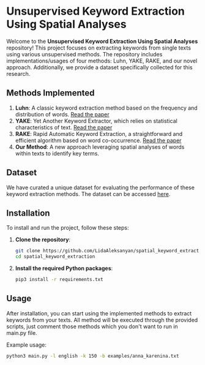 # Unsupervised Keyword Extraction Using Spatial Analyses

Welcome to the **Unsupervised Keyword Extraction Using Spatial Analyses** repository! This project focuses on extracting keywords from single texts using various unsupervised methods. The repository includes implementations/usages of four methods: Luhn, YAKE, RAKE, and our novel approach. Additionally, we provide a dataset specifically collected for this research.

## Methods Implemented

1. **Luhn**: A classic keyword extraction method based on the frequency and distribution of words. [Read the paper](https://courses.ischool.berkeley.edu/i256/f06/papers/luhn58.pdf)
2. **YAKE**: Yet Another Keyword Extractor, which relies on statistical characteristics of text. [Read the paper](https://www.sciencedirect.com/science/article/abs/pii/S0020025519308588?via%3Dihub)
3. **RAKE**: Rapid Automatic Keyword Extraction, a straightforward and efficient algorithm based on word co-occurrence. [Read the paper](https://www.researchgate.net/publication/227988510_Automatic_Keyword_Extraction_from_Individual_Documents)
4. **Our Method**: A new approach leveraging spatial analyses of words within texts to identify key terms. 

## Dataset

We have curated a unique dataset for evaluating the performance of these keyword extraction methods. The dataset can be accessed [here](https://github.com/LidaAleksanyan/keywords_extraction_data/tree/master).

## Installation

To install and run the project, follow these steps:

1. **Clone the repository**:
    ```sh
    git clone https://github.com/LidaAleksanyan/spatial_keyword_extraction.git
    cd spatial_keyword_extraction
    ```

2. **Install the required Python packages**:
    ```sh
    pip3 install -r requirements.txt
    ```

## Usage

After installation, you can start using the implemented methods to extract keywords from your texts. All method will be executed through the provided scripts, just comment those methods which you don't want to run in main.py file.

Example usage:
```sh
python3 main.py -l english -k 150 -b examples/anna_karenina.txt

